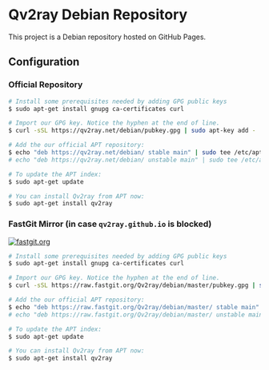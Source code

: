 # Qv2ray Debian Repository
This project is a Debian repository hosted on GitHub Pages.

## Configuration

### Official Repository

```bash
# Install some prerequisites needed by adding GPG public keys
$ sudo apt-get install gnupg ca-certificates curl

# Import our GPG key. Notice the hyphen at the end of line.
$ curl -sSL https://qv2ray.net/debian/pubkey.gpg | sudo apt-key add -

# Add the our official APT repository:
$ echo "deb https://qv2ray.net/debian/ stable main" | sudo tee /etc/apt/sources.list.d/qv2ray.list
# echo "deb https://qv2ray.net/debian/ unstable main" | sudo tee /etc/apt/sources.list.d/qv2ray.list (for debian testing/unstable and Ubuntu 20.10+)

# To update the APT index:
$ sudo apt-get update

# You can install Qv2ray from APT now:
$ sudo apt-get install qv2ray
```

### FastGit Mirror (in case `qv2ray.github.io` is blocked)
[![fastgit.org](https://img.shields.io/badge/powered--by-fastgit.org-blue)](https://fastgit.org/)


```bash
# Install some prerequisites needed by adding GPG public keys
$ sudo apt-get install gnupg ca-certificates curl

# Import our GPG key. Notice the hyphen at the end of line.
$ curl -sSL https://raw.fastgit.org/Qv2ray/debian/master/pubkey.gpg | sudo apt-key add -

# Add the our official APT repository:
$ echo "deb https://raw.fastgit.org/Qv2ray/debian/master/ stable main" | sudo tee /etc/apt/sources.list.d/qv2ray.list
# echo "deb https://raw.fastgit.org/Qv2ray/debian/master/ unstable main" | sudo tee /etc/apt/sources.list.d/qv2ray.list (for debian testing/unstable and Ubuntu 20.10+)

# To update the APT index:
$ sudo apt-get update

# You can install Qv2ray from APT now:
$ sudo apt-get install qv2ray
```
